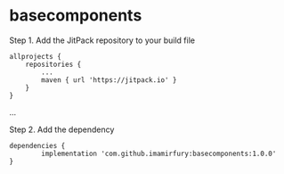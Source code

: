 # basecomponents

Step 1. Add the JitPack repository to your build file 

	allprojects {
		repositories {
			...
			maven { url 'https://jitpack.io' }
		}
	}
  ...
  
Step 2. Add the dependency

	dependencies {
	        implementation 'com.github.imamirfury:basecomponents:1.0.0'
	}

